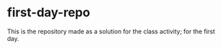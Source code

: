 # first-day-repo
This is the repository made as a solution for the class activity; for the first day.
